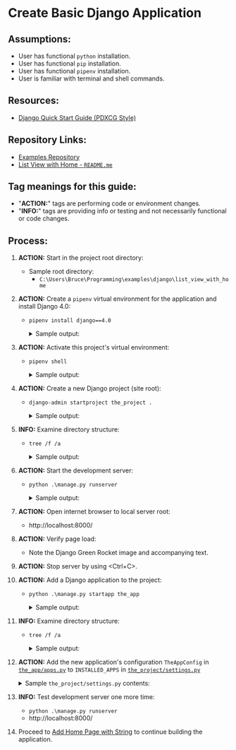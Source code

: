 # Create Basic Django Application

## Assumptions:
* User has functional `python` installation.
* User has functional `pip` installation.
* User has functional `pipenv` installation.
* User is familiar with terminal and shell commands.

## Resources:
* [Django Quick Start Guide (PDXCG Style)](https://github.com/PdxCodeGuild/class_otter/blob/main/3%20Django/docs/Django%20Project%20Setup.md)

## Repository Links:
* [Examples Repository](../../../README.md)
* [List View with Home - `README.me`](../README.md)

## Tag meanings for this guide:
* "**ACTION:**" tags are performing code or environment changes.
* "**INFO:**" tags are providing info or testing and not necessarily functional or code changes.

## Process:
1. **ACTION:** Start in the project root directory:
    * Sample root directory:
        * `C:\Users\Bruce\Programming\examples\django\list_view_with_home`

1. **ACTION:** Create a `pipenv` virtual environment for the application and install Django 4.0:
    * `pipenv install django==4.0`
        <details>
        <summary>Sample output:</summary>

            PS C:\Users\Bruce\Programming\examples\django\list_view_with_home> pipenv install django==4.0
            Creating a virtualenv for this project...
            Pipfile: C:\Users\Bruce\Programming\examples\django\list_view_with_home\Pipfile
            Using C:/Users/Bruce/AppData/Local/Programs/Python/Python310/python.exe (3.10.6) to create virtualenv...
            [==  ] Creating virtual environment...created virtual environment CPython3.10.6.final.0-64 in 2410ms
            creator CPython3Windows(dest=C:\Users\Bruce\.virtualenvs\list_view_with_home-OkoCrdxY, clear=False, no_vcs_ignore=False, global=False)
            seeder FromAppData(download=False, pip=bundle, setuptools=bundle, wheel=bundle, via=copy, app_data_dir=C:\Users\Bruce\AppData\Local\pypa\virtualenv)
                added seed packages: pip==22.2.2, setuptools==63.4.3, wheel==0.37.1
            activators BashActivator,BatchActivator,FishActivator,NushellActivator,PowerShellActivator,PythonActivator

            Successfully created virtual environment!
            Virtualenv location: C:\Users\Bruce\.virtualenvs\list_view_with_home-OkoCrdxY
            Creating a Pipfile for this project...
            Installing django==4.0...
            Adding django to Pipfile's [packages]...
            Installation Succeeded
            Pipfile.lock not found, creating...
            Locking [dev-packages] dependencies...
            Locking [packages] dependencies...
                    Building requirements...
            Resolving dependencies...
            Success!
            Updated Pipfile.lock (036cf0)!
            Installing dependencies from Pipfile.lock (036cf0)...
            ================================ 0/0 - 00:00:00
            To activate this project's virtualenv, run pipenv shell.
            Alternatively, run a command inside the virtualenv with pipenv run.
            PS C:\Users\Bruce\Programming\examples\django\list_view_with_home>
        </details>

1. **ACTION:** Activate this project's virtual environment:
    * `pipenv shell`
        <details>
        <summary>Sample output:</summary>

            PS C:\Users\Bruce\Programming\examples\django\list_view_with_home> pipenv shell
            Launching subshell in virtual environment...
            PowerShell 7.2.6
            Copyright (c) Microsoft Corporation.

            https://aka.ms/powershell
            Type 'help' to get help.

            PS C:\Users\Bruce\Programming\examples\django\list_view_with_home>
        </details>

1. **ACTION:** Create a new Django project (site root):
    * `django-admin startproject the_project .`
        <details>
        <summary>Sample output:</summary>

            PS C:\Users\Bruce\Programming\examples\django\list_view_with_home> django-admin startproject the_project .
            PS C:\Users\Bruce\Programming\examples\django\list_view_with_home>
        </details>

1. **INFO:** Examine directory structure:
    * `tree /f /a`
        <details>
        <summary>Sample output:</summary>

            PS C:\Users\Bruce\Programming\examples\django\list_view_with_home> tree /f /a
            Folder PATH listing for volume OS
            Volume serial number is CC00-DD12
            C:.
            |   manage.py
            |   Pipfile
            |   Pipfile.lock
            |   README.md
            |
            +---notes
            |       create_basic_django_application.md
            |
            \---the_project
                    asgi.py
                    settings.py
                    urls.py
                    wsgi.py
                    __init__.py

            PS C:\Users\Bruce\Programming\examples\django\list_view_with_home>
        </details>

1. **ACTION:** Start the development server:
    * `python .\manage.py runserver`
        <details>
        <summary>Sample output:</summary>

            PS C:\Users\Bruce\Programming\examples\django\list_view_with_home> python .\manage.py runserver
            Watching for file changes with StatReloader
            Performing system checks...

            System check identified no issues (0 silenced).

            You have 18 unapplied migration(s). Your project may not work properly until you apply the migrations for app(s): admin, auth, contenttypes, sessions.
            Run 'python manage.py migrate' to apply them.
            September 03, 2022 - 08:46:04
            Django version 4.0, using settings 'the_project.settings'
            Starting development server at http://127.0.0.1:8000/
            Quit the server with CTRL-BREAK.
        </details>

1. **ACTION:** Open internet browser to local server root:
    * http://localhost:8000/

1. **ACTION:** Verify page load:
    * Note the Django Green Rocket image and accompanying text.

1. **ACTION:** Stop server by using \<Ctrl+C\>.

1. **ACTION:** Add a Django application to the project:
    * `python .\manage.py startapp the_app`
        <details>
        <summary>Sample output:</summary>

            PS C:\Users\Bruce\Programming\examples\django\list_view_with_home> python .\manage.py startapp the_app
            PS C:\Users\Bruce\Programming\examples\django\list_view_with_home>
        </details>

1. **INFO:** Examine directory structure:
    * `tree /f /a`
        <details>
        <summary>Sample output:</summary>

            PS C:\Users\Bruce\Programming\examples\django\list_view_with_home> tree /f /a
            Folder PATH listing for volume OS
            Volume serial number is CC00-DD12
            C:.
            |   db.sqlite3
            |   manage.py
            |   Pipfile
            |   Pipfile.lock
            |   README.md
            |
            +---notes
            |       create_basic_django_application.md
            |
            +---the_app
            |   |   admin.py
            |   |   apps.py
            |   |   models.py
            |   |   tests.py
            |   |   views.py
            |   |   __init__.py
            |   |
            |   \---migrations
            |           __init__.py
            |
            \---the_project
                    asgi.py
                    settings.py
                    urls.py
                    wsgi.py
                    __init__.py

            PS C:\Users\Bruce\Programming\examples\django\list_view_with_home>
        </details>

1. **ACTION:** Add the new application's configuration `TheAppConfig` in [`the_app/apps.py`](../the_app/apps.py) to `INSTALLED_APPS` in [`the_project/settings.py`](../the_project/settings.py)
    <details>
    <summary>Sample <code>the_project/settings.py</code> contents:</summary>

        INSTALLED_APPS = [
            ...
            'the_app.apps.TheAppConfig',
            ...
        ]
    </details>

1. **INFO:** Test development server one more time:
    * `python .\manage.py runserver`
    * http://localhost:8000/

1. Proceed to [Add Home Page with String](./02_home_page_with_string.md) to continue building the application.